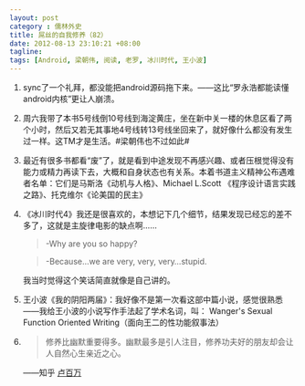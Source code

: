 ```yaml
---
layout: post
category : 儒林外史
title: 屌丝的自我修养（82）
date: 2012-08-13 23:10:21 +08:00
tagline:
tags: [Android, 梁朝伟, 阅读, 老罗, 冰川时代, 王小波]
---
```



1. sync了一个礼拜，都没能把android源码拖下来。——这比“罗永浩都能读懂android内核”更让人崩溃。

2. 周六我带了本书5号线倒10号线到海淀黄庄，坐在新中关一楼的休息区看了两个小时，然后又若无其事地4号线转13号线坐回来了，就好像什么都没有发生过一样。这TM才是生活。#梁朝伟也不过如此#

3. 最近有很多书都看“废”了，就是看到中途发现不再感兴趣、或者压根觉得没有能力或精力再读下去，大概和自身状态也有关系。本着书道主义精神公布遇难者名单：它们是马斯洛《动机与人格》、Michael L.Scott 《程序设计语言实践之路》、托克维尔《论美国的民主》

4. 《冰川时代4》我还是很喜欢的，本想记下几个细节，结果发现已经忘的差不多了，这就是主旋律电影的缺点啊……

    > -Why are you so happy?

    > -Because…we are very, very, very…stupid.

    我当时觉得这个笑话简直就像是自己讲的。

5. 王小波《我的阴阳两届》：我好像不是第一次看这部中篇小说，感觉很熟悉——我给王小波的小说写作手法起了学术名词，叫： Wanger's Sexual Function Oriented Writing（面向王二的性功能叙事法）

6. 
    > 修养比幽默重要得多。幽默最多是引人注目，修养功夫好的朋友却会让人自然心生亲近之心。
    
    ——知乎 [卢百万][1]

[1]: http://www.zhihu.com/question/19607512 "卢百万"
